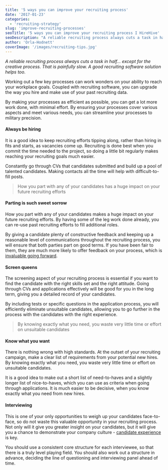 ```yaml
---
title: '5 ways you can improve your recruiting process'
date: '2017-01-23'
categories:
  - 'recruiting-strategy'
slug: 'improve-recruiting-processes'
seoTitle: '5 ways you can improve your recruiting process I HireHive'
seoDescription: "A reliable recruiting process always cuts a task in half..that's why we have compiled 5 ways that you can improve your recruiting process today."
author: 'Orla-Hodnett'
coverImage: '/images/recruiting-tips.jpg'
---
```


_A reliable recruiting process always cuts a task in half… except for the creative process. That is painfully slow. A good recruiting software solution helps too._

Working out a few key processes can work wonders on your ability to reach your workplace goals. Coupled with recruiting software, you can upgrade the way you hire and make use of your past recruiting data.

By making your processes as efficient as possible, you can get a lot more work done, with minimal effort. By ensuring your processes cover various aspects and meet various needs, you can streamline your processes to military precision.

#### **Always be hiring**

It is a good idea to keep recruiting efforts tipping along, rather than hiring in fits and starts, as vacancies come up. Recruiting is done best when you commit the time needed to the project, so doing a little bit regularly makes reaching your recruiting goals much easier.

Constantly go through CVs that candidates submitted and build up a pool of talented candidates. Making contacts all the time will help with difficult-to-fill posts.

> How you part with any of your candidates has a huge impact on your future recruiting efforts

#### **Parting is such sweet sorrow**

How you part with any of your candidates makes a huge impact on your future recruiting efforts. By having some of the leg work done already, you can re-use past recruiting efforts to fill additional roles.

By giving a candidate plenty of constructive feedback and keeping up a reasonable level of communications throughout the recruiting process, you will ensure that both parties part on good terms. If you have been fair to them, they are much more likely to offer feedback on your process, which is [invaluable going forward](http://hirehive.io/blog/customising-recruiting-process-online-recruiting-software/).

#### **Screen queens**

The screening aspect of your recruiting process is essential if you want to find the candidate with the right skills set and the right attitude. Going through CVs and applications effectively will be good for you in the long term, giving you a detailed record of your candidates.

By including tests or specific questions in the application process, you will efficiently eliminate unsuitable candidates, allowing you to go further in the process with the candidates with the right experience.

> By knowing exactly what you need, you waste very little time or effort on unsuitable candidates

#### **Know what you want**

There is nothing wrong with high standards. At the outset of your recruiting campaign, make a clear list of requirements from your potential new hires. By knowing exactly what you need, you waste very little time or effort on unsuitable candidates.

It is a good idea to make out a short list of need-to-haves and a slightly longer list of nice-to-haves, which you can use as criteria when going through applications. It is much easier to be decisive, when you know exactly what you need from new hires.

#### **Interviewing**

This is one of your only opportunities to weigh up your candidates face-to-face, so do not waste this valuable opportunity in your recruiting process. Not only will it give you greater insight on your candidates, but it will give you a chance to demonstrate your company culture - [candidate experience](http://hirehive.io/blog/candidate-experience-successful-hire/) is key.

You should use a consistent core structure for each interviewee, so that there is a truly level playing field. You should also work out a structure in advance, deciding the line of questioning and interviewing panel ahead of time.

